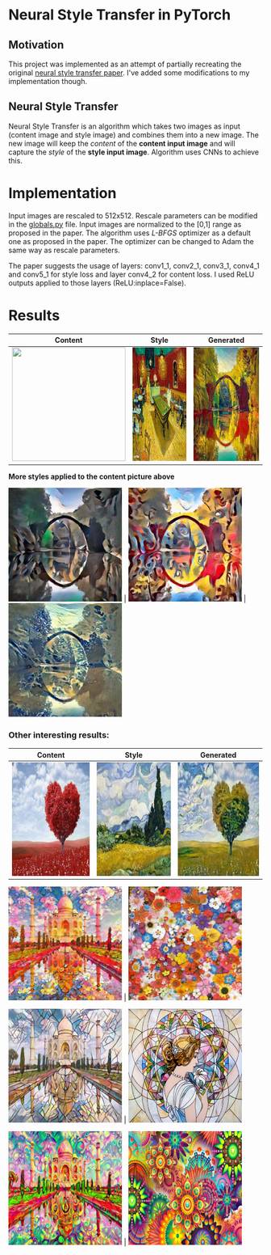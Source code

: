 # Neural Style Transfer in PyTorch

## Motivation
This project was implemented as an attempt of partially recreating the original [neural style transfer paper](https://arxiv.org/pdf/1508.06576.pdf). I've added some modifications to my implementation though.

## Neural Style Transfer
Neural Style Transfer is an algorithm which takes two images as input (content image and style image) and combines them into a new image. The new image will keep the *content* of the **content input image** and will capture the *style* of the **style input image**. Algorithm uses CNNs to achieve this.

# Implementation 
Input images are rescaled to 512x512. Rescale parameters can be modified in the [globals.py](utils/globals.py) file. Input images are normalized to the [0,1] range as proposed in the paper. The algorithm uses *L-BFGS* optimizer as a default one as proposed in the paper. The optimizer can be changed to Adam the same way as rescale parameters.

The paper suggests the usage of layers: conv1_1, conv2_1, conv3_1, conv4_1 and conv5_1 for style loss and layer conv4_2 for content loss. I used ReLU outputs applied to those layers (ReLU:inplace=False). 

# Results

| Content    | Style    | Generated    |
:-----------:|:--------:|:-------------:
<img src="images/content/green_bridge.jpg" width="225" height="225">|<img src="images/style/vg_la_cafe.jpg" width="225" height="225">|<img src="output/green_bridge{1e+00}+vg_la_cafe{1e+06}+opt_lbfgs+it_500.png" width="225" height="225">


**More styles applied to the content picture above**

<img src="output/green_bridge{1e+00}+udnie{1e+06}+opt_lbfgs+it_500.png" width="225" height="225"> | <img src="output/green_bridge{1e+00}+candy{1e+06}+opt_lbfgs+it_500.png" width="225" height="225"> | <img src="output/green_bridge{1e+00}+wave{1e+06}+opt_lbfgs+it_500.png" width="225" height="225">


### Other interesting results:
| Content  | Style   | Generated   |
:---------:|:-------:|:------------:
<img src="images/content/tree.jpg" width="225" height="225">|<img src="images/style/vg_wheat_field.jpg" width="225" height="225">|<img src="output/tree{1e+00}+vg_wheat_field{1e+06}+opt_lbfgs+it_500.png" width="225" height="225">


<img src="output/taj_mahal{1e+00}+ben_giles{1e+06}+opt_lbfgs+it_500.png" width="225" height="225"> | <img src="images/style/ben_giles.jpg" width="225" height="225">

<img src="output/taj_mahal{1e+00}+mosaic{1e+06}+opt_lbfgs+it_500.png" width="225" height="225"> | <img src="images/style/mosaic.jpg" width="225" height="225">

<img src="output/taj_mahal{1e+00}+psychedelic{1e+06}+opt_lbfgs+it_500.png" width="225" height="225"> | <img src="images/style/psychedelic.jpg" width="225" height="225">


